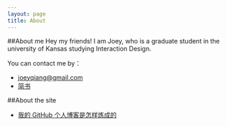 ```yaml
---
layout: page
title: About
---
```


##About me
Hey my friends! I am Joey, who is a graduate student in the university of Kansas studying Interaction Design. 

You can contact me by：

* <a href="mailto:joeyqiang@mail.com" target="_blank">joeyqiang@gmail.com</a>
* <a href="http://www.jianshu.com/users/eefbf767d583/latest_articles" target="_blank">简书</a>

##About the site
* <a href="http://www.jianshu.com/p/4fd3cb0a11da" target="_blank">我的 GitHub 个人博客是怎样炼成的</a>